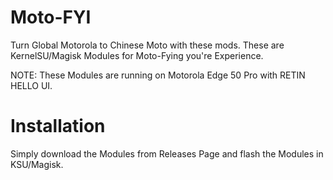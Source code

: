 # Moto-FYI
Turn Global Motorola to Chinese Moto with these mods. These are KernelSU/Magisk Modules for Moto-Fying you're Experience.

NOTE: These Modules are running on Motorola Edge 50 Pro with RETIN HELLO UI.

# Installation

Simply download the Modules from Releases Page and flash the Modules in KSU/Magisk.

